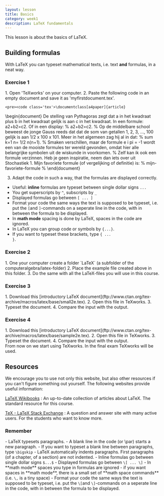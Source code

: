 ```yaml
---
layout: lesson
title: Basics
category: week1
description: LaTeX fundamentals
---
```

This lesson is about the basics of LaTeX. 

Building formulas
-----------------

With LaTeX you can typeset mathematical texts, i.e. text **and** formulas, in a neat way. 

<div class="panel panel-primary">
<div class="panel-heading">
<h3 class="panel-title">
Exercise 1

</h3>
</div>
<div class="panel-body">
1.  Open 'TeXworks' on your computer.
2.  Paste the following code in an empty document and save it as
    'myfirstdocument.tex'. 

	<pre><code class='tex'>\documentclass[a4paper]{article}
\begin{document}
De stelling van Pythagoras zegt dat a in het kwadraat plus b in het kwadraat gelijk is aan c in het kwadraat. In een formule: a2+b2=c2. Of in een display:
%
a2+b2=c2.
%
Op de middelbare school beweest de jonge Gauss reeds dat dat de som van getallen 1, 2, 3, ..., 100 gelijk is aan 1/2 x 100 x 101. Meer in het algemeen zag hij al in dat: 
%
sum k=1 n= 1/2 n(n+1).
%
Smaken verschillen, maar de formule e i pi = -1 wordt een van de mooiste formules ter wereld gevonden, omdat hier alle belangrijke symbolen uit de wiskunde in voorkomen. 
%
Zelf kan ik ook een formule verzinnen. Heb je geen inspiratie, neem dan iets over uit Stochastiek 1. Mijn favoriete formule (of vergelijking of definitie) is:
%
mijn-favoriete-formule
%
\end{document}</code></pre>

3. Adapt the code in such a way, that the formulas are displayed correctly. 

-   Useful: **inline** formulas are typeset between single dollar signs <code class='tex'>$...$</code>
-   You get superscripts by <code class='tex'>^</code>, subscripts by <code class='tex'>_</code>
-   Displayed formulas go between <code class='tex'>\[ ... \]</code>
-   Format your code the same ways the text is supposed to be typeset, i.e. put the <code class='tex'>\[</code>and <code class='tex'>\]</code>-commands on a seperate line in the code, with in between the formula to be displayed. 
-   In **math mode** spacing is done by LaTeX, spaces in the code are ignored.
-   In LaTeX you can group code or symbols by <code class='tex'>{...}</code>.
-   If you want to typeset these brackets, type <code class='tex'>\{ ... \}</code>.


</div>
</div>
<div class="panel panel-primary">
<div class="panel-heading">
<h3 class="panel-title">
Exercise 2</h3>
</div>
<div class="panel-body">
1.  One your computer create a folder `LaTeX` (a subfolder of the computeralgebra/latex-folder)
2.  Place the example file created above in this folder.
3.  Do the same with all the LaTeX-files you will use in this course. 

</div>
</div><div class="panel panel-primary">
<div class="panel-heading">
<h3 class="panel-title">
Exercise 3</h3>
</div>
<div class="panel-body">
1.  Download this [introductory LaTeX document](ftp://www.ctan.org/tex-archive/macros/latex/base/small2e.tex).
2.  Open this file in TeXworks.
3.  Typeset the document. 
4.  Compare the input with the output. 

</div>
</div><div class="panel panel-primary">
<div class="panel-heading">
<h3 class="panel-title">
Exercise 4</h3>
</div>
<div class="panel-body">
1.  Download this [introductory LaTeX document](ftp://www.ctan.org/tex-archive/macros/latex/base/sample2e.tex).
2.  Open this file in TeXworks.
3.  Typeset the document. 
4.  Compare the input with the output. 

</div>
</div>
From now on we start using TeXworks. In the final exam TeXworks will be used. 

Resources
---------

We encourage you to use not only this website, but also other resources
if you can't figure something out yourself. The following websites
provide useful information:

[LaTeX Wikibooks](https://en.wikibooks.org/wiki/LaTeX)
:   An up-to-date collection of articles about LaTeX. The standard resource for this course. 

[TeX - LaTeX Stack Exchange](http://tex.stackexchange.com)
:   A question and answer site with many active users. For the students who want to know more. 

<div class="panel panel-success">
<div class="panel-heading">
<h3 class="panel-title">
Remember

</h3>
</div>
<div class="panel-body">
- LaTeX typesets paragraphs.
- A blank line in the code (or \par) starts a new paragraph.
- If you want to typeset a blank line between paragraphs, type <code class='tex'>\bigskip</code>
- LaTeX automatically indents paragraphs. First paragraphs (of a chapter, of a section) are not indented. 
- Inline formulas go between single dollar signs <code class='tex'>$...$</code>
- Displayed formulas go between <code class='tex'>\[ ... \]</code>
- In **math mode** spaces you type in formulas are ignored
- if you want spaces in **math mode**, there is a small set of **math space commands** (i.e. <code class='tex'>\,</code> is a tiny space)
- Format your code the same ways the text is supposed to be typeset, i.e. put the <code class='tex'>\[</code>and <code class='tex'>\]</code>-commands on a seperate line in the code, with in between the formula to be displayed. 

</div>
</div>
